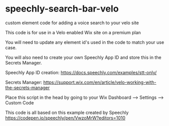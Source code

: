 # speechly-search-bar-velo
custom element code for adding a voice search to your velo site

This code is for use in a Velo enabled Wix site on a premium plan

You will need to update any element id's used in the code to match your use case.

You will also need to create your own Speechly App ID and store this in the Secrets Manager.

Speechly App ID creation: https://docs.speechly.com/examples/stt-only/

Secrets Manager: https://support.wix.com/en/article/velo-working-with-the-secrets-manager

Place this script in the head by going to your Wix Dashboard --> Settings --> Custom Code
<script type="text/javascript" src="https://unpkg.com/@speechly/browser-ui/core/push-to-talk-button.js"></script>

This code is all based on this example created by Speechly
https://codepen.io/speechly/pen/VwzoMrW?editors=1010
